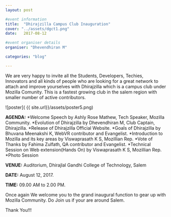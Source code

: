 ```yaml
---
layout: post

#event information
title:  "Dhirajzilla Campus Club Inauguration"
cover: "../assets/dgct1.png"
date:   2017-08-12

#event organiser details
organiser: "Dhevendhiran M"

categories: "blog"

---
```

We are very happy to invite all the Students, Developers, Techies, Innovators and all kinds of people who are looking for a 
great network to attach and improve yourselves with Dhirajzilla which is a campus club under Mozilla Comunity. This is a fastest 
growing club in the salem region with smaller number of active contributors.

![poster]( {{ site.url}}/assets/poster5.png)

**AGENDA:**
   *Welcome Speech by Ashly Rose Mathew, Tech Speaker, Mozilla Community. 
   *Evolution of Dhirajzilla by Dhevendhiran M, Club Captain, Dhirajzilla. 
   *Release of Dhirajzilla Official Website. 
   *Goals of Dhirajzilla by Bhuvana Meenakshi K,  WebVR contributor and Evangelist. 
   *Introduction to Mozilla and its key areas by Viswaprasath K S, Mozillian Rep. 
   *Vote of Thanks by Fahima Zulfath,  QA contributor and Evangelist.
   *Technical Session on Web extension(Hands On)  by Viswaprasath K S, Mozillian Rep. 
   *Photo Session 

   
**VENUE:** Auditorium, Dhirajlal Gandhi College of Technology, Salem

**DATE:** August 12, 2017.

**TIME:** 09.00 AM to 2.00 PM. 

Once again We welcome you to the grand inaugural function to gear up with Mozilla Community. Do Join us if your are around Salem.

Thank You!!!
